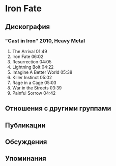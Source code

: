 # Iron Fate



## Дискография

### "Cast in Iron" 2010, Heavy Metal

1. The Arrival 01:49  
2. Iron Fate 06:02  
3. Resurrection 04:05  
4. Lightning Bolt 04:22  
5. Imagine A Better World 05:38  
6. Killer Instinct 05:02  
7. Rage in a Cage 05:03  
8. War in the Streets 03:39  
9. Painful Sorrow 04:42 


## Отношения с другими группами


## Публикации


## Обсуждения


## Упоминания

